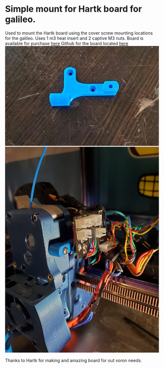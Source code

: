 # Simple mount for Hartk board for galileo.

Used to mount the Hartk board using the cover screw mounting locations for the galileo. Uses 1 m3 heat insert and 2 captive M3 nuts. 
Board is available for purchase [here](https://formosissima.com/products/toolhead-board-for-voron-v2-4) 
Github for the board located [here](https://github.com/hartk1213/Voron-Hardware/tree/hartk1213/Voron-Hardware/Afterburner_Toolhead_PCB)
![hbgm](./Hartk_Mount_Galileo/hbgm.jpg)
![AFB mount](./Hartk_Mount_Galileo/AFB_mount.jpg)

Thanks to Hartk for making and amazing board for out voron needs.

